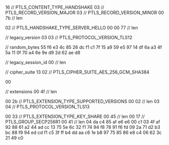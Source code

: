 16 // PTLS_CONTENT_TYPE_HANDSHAKE
03 // PTLS_RECORD_VERSION_MAJOR
03 // PTLS_RECORD_VERSION_MINOR
00 7b // len

02 // PTLS_HANDSHAKE_TYPE_SERVER_HELLO
00 00 77 // len

// legacy_version
03 03 // PTLS_PROTOCOL_VERSION_TLS12

// random_bytes
55 f6 e3 4c 85 26 dc f1 c1 7f
15 a9 59 e5 97 14 df 6a a3 4f
5a 11 0f 70 a4 6e 9e d9 2d 62
ae d8

// legacy_session_id
00 // len

// cipher_suite
13 02 // PTLS_CIPHER_SUITE_AES_256_GCM_SHA384

00

// extensions
00 4f // len

00 2b // PTLS_EXTENSION_TYPE_SUPPORTED_VERSIONS
00 02 // len
03 04 // PTLS_PROTOCOL_VERSION_TLS13

00 33 // PTLS_EXTENSION_TYPE_KEY_SHARE
00 45 // len
00 17 // PTLS_GROUP_SECP256R1
00 41 // len
04 da c4 85 af e6 e6 00 c1 03
4f af 92 88 61 a2 44 ad cc 13
75 5e 6c 32 f1 74 94 f8 78 91
f6 fd 09 2a 71 d2 b3 bc 88 f9
94 ed cd f1 c5 3f ff b4 dd aa
c6 1e b8 97 75 85 86 e8 c4 06
62 3c 21 49 c0